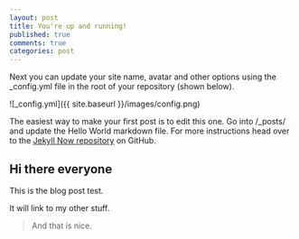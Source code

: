 ```yaml
---
layout: post
title: You're up and running!
published: true
comments: true
categories: post
---
```


Next you can update your site name, avatar and other options using the _config.yml file in the root of your repository (shown below).

![_config.yml]({{ site.baseurl }}/images/config.png)

The easiest way to make your first post is to edit this one. Go into /_posts/ and update the Hello World markdown file. For more instructions head over to the [Jekyll Now repository](https://github.com/barryclark/jekyll-now) on GitHub.

## Hi there everyone

This is the blog post test.

It will link to my other stuff.

> And that is nice.
